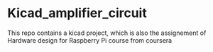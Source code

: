 # Kicad_amplifier_circuit
 This repo contains a kicad project, which is also the assignement of Hardware design for Raspberry Pi course  from coursera
